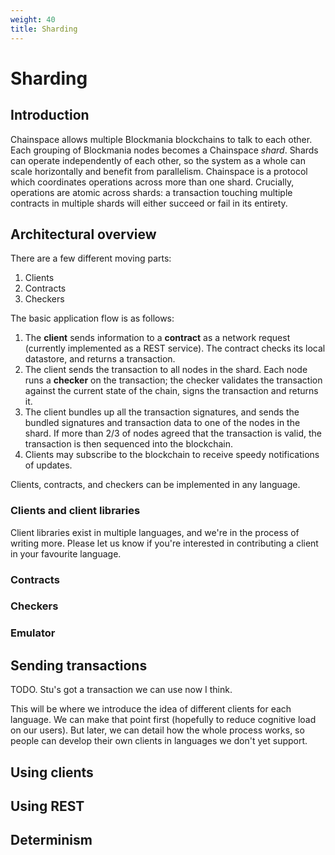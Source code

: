 ```yaml
---
weight: 40
title: Sharding
---
```


# Sharding

## Introduction

Chainspace allows multiple Blockmania blockchains to talk to each other. Each grouping of Blockmania nodes becomes a Chainspace *shard*. Shards can operate independently of each other, so the system as a whole can scale horizontally and benefit from parallelism. Chainspace is a protocol which coordinates operations across more than one shard. Crucially, operations are atomic across shards: a transaction touching multiple contracts in multiple shards will either succeed or fail in its entirety.

## Architectural overview

There are a few different moving parts:

1. Clients
1. Contracts
1. Checkers

The basic application flow is as follows:

1. The **client** sends information to a **contract** as a network request (currently implemented as a REST service). The contract checks its local datastore, and returns a transaction.
1. The client sends the transaction to all nodes in the shard. Each node runs a **checker** on the transaction; the checker validates the transaction against the current state of the chain, signs the transaction and returns it.
1. The client bundles up all the transaction signatures, and sends the bundled signatures and transaction data to one of the nodes in the shard. If more than 2/3 of nodes agreed that the transaction is valid, the transaction is then sequenced into the blockchain.
1. Clients may subscribe to the blockchain to receive speedy notifications of updates.

Clients, contracts, and checkers can be implemented in any language.

### Clients and client libraries

Client libraries exist in multiple languages, and we're in the process of writing more. Please let us know if you're interested in contributing a client in your favourite language.


### Contracts

### Checkers

### Emulator



## Sending transactions

TODO. Stu's got a transaction we can use now I think.

This will be where we introduce the idea of different clients for each language. We can make that point first (hopefully to reduce cognitive load on our users). But later, we can detail how the whole process works, so people can develop their own clients in languages we don't yet support.

## Using clients

## Using REST

## Determinism
